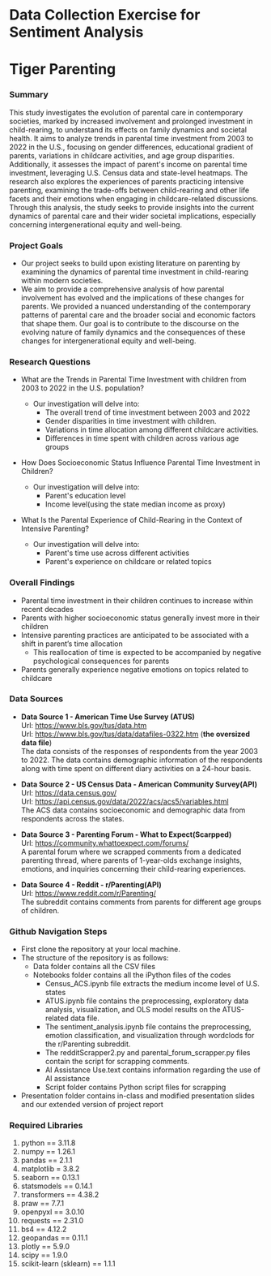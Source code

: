 # Data Collection Exercise for Sentiment Analysis
# Tiger Parenting

### Summary
This study investigates the evolution of parental care in contemporary societies, marked by increased involvement and prolonged investment in child-rearing, to understand its effects on family dynamics and societal health. It aims to analyze trends in parental time investment from 2003 to 2022 in the U.S., focusing on gender differences, educational gradient of parents, variations in childcare activities, and age group disparities. Additionally, it assesses the impact of parent's income on parental time investment, leveraging U.S. Census data and state-level heatmaps. The research also explores the experiences of parents practicing intensive parenting, examining the trade-offs between child-rearing and other life facets and their emotions when engaging in childcare-related discussions. Through this analysis, the study seeks to provide insights into the current dynamics of parental care and their wider societal implications, especially concerning intergenerational equity and well-being.

### Project Goals
* Our project seeks to build upon existing literature on parenting by examining the dynamics of parental time investment in child-rearing within modern societies.
* We aim to provide a comprehensive analysis of how parental involvement has evolved and the implications of these changes for parents. We provided a nuanced understanding of the contemporary patterns of parental care and the broader social and economic factors that shape them. Our goal is to contribute to the discourse on the evolving nature of family dynamics and the consequences of these changes for intergenerational equity and well-being.


### Research Questions  
* What are the Trends in Parental Time Investment with children from 2003 to 2022 in the U.S. population?  
    * Our investigation will delve into:
      * The overall trend of time investment between 2003 and 2022
      * Gender disparities in time investment with children. 
      * Variations in time allocation among different childcare activities.
      * Differences in time spent with children across various age groups

* How Does Socioeconomic Status Influence Parental Time Investment in Children?
   * Our investigation will delve into:
      * Parent's education level
      * Income level(using the state median income as proxy)    

* What Is the Parental Experience of Child-Rearing in the Context of Intensive Parenting?
  * Our investigation will delve into:
      * Parent's time use across different activities
      * Parent's experience on childcare or related topics      

### Overall Findings
* Parental time investment in their children continues to increase within recent decades
* Parents with higher socioeconomic status generally invest more in their children
* Intensive parenting practices are anticipated to be associated with a shift in parent’s time allocation
   * This reallocation of time is expected to be accompanied by negative psychological consequences for parents
* Parents generally experience negative emotions on topics related to childcare

### Data Sources
* **Data Source 1 - American Time Use Survey (ATUS)**  
Url: https://www.bls.gov/tus/data.htm  
Url: https://www.bls.gov/tus/data/datafiles-0322.htm (**the oversized data file**)  
The data consists of the responses of respondents from the year 2003 to 2022. The data contains demographic information of the respondents along with time spent on different diary activities on a 24-hour basis.

* **Data Source 2 - US Census Data - American Community Survey(API)**  
Url: https://data.census.gov/  
Url: https://api.census.gov/data/2022/acs/acs5/variables.html  
The ACS data contains socioeconomic and demographic data from respondents across the states.  

* **Data Source 3 - Parenting Forum - What to Expect(Scarpped)**  
Url: https://community.whattoexpect.com/forums/  
A parental forum where we scrapped comments from a dedicated parenting thread, where parents of 1-year-olds exchange insights, emotions, and inquiries concerning their child-rearing experiences.

* **Data Source 4 - Reddit - r/Parenting(API)**  
Url: https://www.reddit.com/r/Parenting/  
The subreddit contains comments from parents for different age groups of children.

### Github Navigation Steps  
* First clone the repository at your local machine.
* The structure of the repository is as follows:
   * Data folder contains all the CSV files
   * Notebooks folder contains all the iPython files of the codes
      * Census_ACS.ipynb file extracts the medium income level of U.S. states    
      * ATUS.ipynb file contains the preprocessing, exploratory data analysis, visualization, and OLS model results on the ATUS-related data file.  
      * The sentiment_analysis.ipynb file contains the preprocessing, emotion classification, and visualization through wordclods for the r/Parenting subreddit.  
      * The redditScrapper2.py and parental_forum_scrapper.py files contain the script for scrapping comments.
      * AI Assistance Use.text contains information regarding the use of AI assistance
      * Script folder contains Python script files for scrapping
* Presentation folder contains in-class and modified presentation slides and our extended version of project report


### Required Libraries  
1. python == 3.11.8
2. numpy == 1.26.1
3. pandas == 2.1.1
4. matplotlib = 3.8.2
5. seaborn == 0.13.1
6. statsmodels == 0.14.1
7. transformers == 4.38.2
8. praw == 7.7.1
9. openpyxl == 3.0.10
10. requests == 2.31.0
11. bs4 == 4.12.2
12. geopandas == 0.11.1
13. plotly == 5.9.0
14. scipy == 1.9.0
15. scikit-learn (sklearn) == 1.1.1


